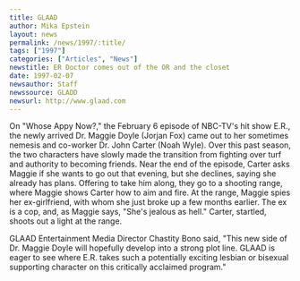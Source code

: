 ```yaml
---
title: GLAAD
author: Mika Epstein
layout: news
permalink: /news/1997/:title/
tags: ["1997"]
categories: ["Articles", "News"]
newstitle: ER Doctor comes out of the OR and the closet  
date: 1997-02-07  
newsauthor: Staff  
newssource: GLADD  
newsurl: http://www.glaad.com  
---
```


On "Whose Appy Now?," the February 6 episode of NBC-TV's hit show E.R., the newly arrived Dr. Maggie Doyle (Jorjan Fox) came out to her sometimes nemesis and co-worker Dr. John Carter (Noah Wyle). Over this past season, the two characters have slowly made the transition from fighting over turf and authority to becoming friends. Near the end of the episode, Carter asks Maggie if she wants to go out that evening, but she declines, saying she already has plans. Offering to take him along, they go to a shooting range, where Maggie shows Carter how to aim and fire. At the range, Maggie spies her ex-girlfriend, with whom she just broke up a few months earlier. The ex is a cop, and, as Maggie says, "She's jealous as hell." Carter, startled, shoots out a light at the range.

GLAAD Entertainment Media Director Chastity Bono said, "This new side of Dr. Maggie Doyle will hopefully develop into a strong plot line. GLAAD is eager to see where E.R. takes such a potentially exciting lesbian or bisexual supporting character on this critically acclaimed program."  
